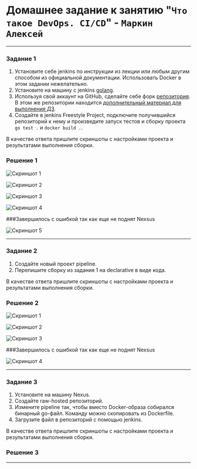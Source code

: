 # Домашнее задание к занятию "`Что такое DevOps. СI/СD`" - `Маркин Алексей`

---

### Задание 1

1. Установите себе jenkins по инструкции из лекции или любым другим способом из официальной документации. Использовать Docker в этом задании нежелательно.
2. Установите на машину с jenkins [golang](https://golang.org/doc/install).
3. Используя свой аккаунт на GitHub, сделайте себе форк [репозитория](https://github.com/netology-code/sdvps-materials.git). В этом же репозитории находится [дополнительный материал для выполнения ДЗ](https://github.com/netology-code/sdvps-materials/blob/main/CICD/8.2-hw.md).
3. Создайте в jenkins Freestyle Project, подключите получившийся репозиторий к нему и произведите запуск тестов и сборку проекта ```go test .``` и  ```docker build .```.

В качестве ответа пришлите скриншоты с настройками проекта и результатами выполнения сборки.

### Решение 1

![Скриншот 1](https://github.com/Markin-AI/8-02/blob/main/img/1-1.png)

![Скриншот 2](https://github.com/Markin-AI/8-02/blob/main/img/1-2.png)

![Скриншот 3](https://github.com/Markin-AI/8-02/blob/main/img/1-3.png)

![Скриншот 4](https://github.com/Markin-AI/8-02/blob/main/img/1-4.png)

###Завершилось с ошибкой так как еще не поднят Nexsus

![Скриншот 5](https://github.com/Markin-AI/8-02/blob/main/img/1-5.png)

---

### Задание 2

1. Создайте новый проект pipeline.
2. Перепишите сборку из задания 1 на declarative в виде кода.

В качестве ответа пришлите скриншоты с настройками проекта и результатами выполнения сборки.

### Решение 2

![Скриншот 1](https://github.com/Markin-AI/8-02/blob/main/img/2-1.png)

![Скриншот 2](https://github.com/Markin-AI/8-02/blob/main/img/2-2.png)

![Скриншот 3](https://github.com/Markin-AI/8-02/blob/main/img/2-3.png)

###Завершилось с ошибкой так как еще не поднят Nexsus

![Скриншот 4](https://github.com/Markin-AI/8-02/blob/main/img/2-4.png)


---

### Задание 3

1. Установите на машину Nexus.
1. Создайте raw-hosted репозиторий.
1. Измените pipeline так, чтобы вместо Docker-образа собирался бинарный go-файл. Команду можно скопировать из Dockerfile.
1. Загрузите файл в репозиторий с помощью jenkins.

В качестве ответа пришлите скриншоты с настройками проекта и результатами выполнения сборки.

### Решение 3


---
